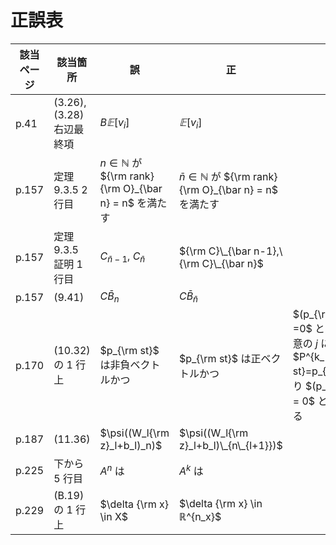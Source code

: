 # 正誤表

| 該当ページ |  該当箇所 |  誤  |  正  | 補足 | 対応 | 
| ---- | ---- | ---- | ---- | ---- | ---- |
|  p.41 | (3.26), (3.28) 右辺最終項 | $B𝔼[v_i]$ | $𝔼[v_i]$ | |  |
|  p.157 | 定理9.3.5 2 行目  | $n\in ℕ$ が ${\rm rank}{\rm O}_{\bar n} = n$ を満たす | $\bar n\in ℕ$ が ${\rm rank}{\rm O}_{\bar n} = n$ を満たす | |  |
|  p.157 | 定理9.3.5 証明 1 行目  | $C_{\bar n-1},\ C_{\bar n}$ | ${\rm C}\_{\bar n-1},\ {\rm C}\_{\bar n}$ | |  |
|  p.157 | (9.41) | $C \bar B_{n}$ | $C \bar B_{\bar n}$ | |  |
|  p.170 | (10.32) の 1 行上  | $p_{\rm st}$ は非負ベクトルかつ | $p_{\rm st}$ は正ベクトルかつ | $(p_{\rm st})\_i =0$ とすると，任意の $j$ に対して $P^{k_1(i,j)}p_{\rm st}=p_{\rm st}$ より $(p_{\rm st})_j = 0$ となり矛盾する |  |
|  p.187 | (11.36)  | $\psi((W_l{\rm z}_l+b_l)_n)$ | $\psi((W_l{\rm z}_l+b_l)\_{n\_{l+1}})$ | |  |
|  p.225 | 下から 5 行目  | $A^n$ は | $A^k$ は | |  |
|  p.229 | (B.19) の 1 行上  | $\delta {\rm x} \in X$ | $\delta {\rm x} \in ℝ^{n_x}$ | |  |
